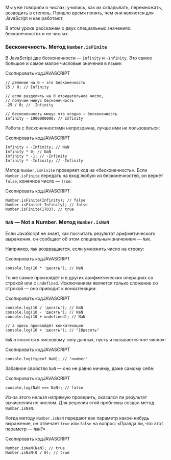 

Мы уже говорили о числах: учились, как их складывать, перемножать, возводить в степень. Пришло время понять, чем они являются для JavaScript и как работают.

В этом уроке расскажем о двух специальных значениях: бесконечностях и не числах.

### Бесконечность. Метод `Number.isFinite`

В JavaScript две бесконечности — `Infinity` и `-Infinity`. Это самое большое и самое малое числовые значения в языке:

Скопировать кодJAVASCRIPT

```
// деление на 0 — это бесконечность
25 / 0; // Infinity

// если разделить на 0 отрицательное число,
// получим минус бесконечность
-25 / 0; // -Infinity

// бесконечность минус что угодно — бесконечность
Infinity - 1000000000; // Infinity 
```

Работа с бесконечностями непрозрачна, лучше ими не пользоваться:

Скопировать кодJAVASCRIPT

```
Infinity + -Infinity; // NaN
Infinity * 0; // NaN
Infinity * -1; // -Infinity
Infinity * -Infinity; // -Infinity 
```

Метод `Number.isFinite` проверяет код на «бесконечность». Если `Number.isFinite` передать на вход любую из бесконечностей, он вернёт `false`, конечное число — `true`:

Скопировать кодJAVASCRIPT

```
Number.isFinite(Infinity); // false
Number.isFinite(-Infinity); // false
Number.isFinite(1703); // true 
```

### `NaN` — Not a Number. Метод `Number.isNaN`

Если JavaScript не знает, как посчитать результат арифметического выражения, он сообщает об этом специальным значением — `NaN`.

Например, `NaN` возвращается, если умножить число на строку:

Скопировать кодJAVASCRIPT

```
console.log(10 * 'десять'); // NaN 
```

То же самое произойдёт и в других арифметических операциях со строкой или с `undefined`. Исключением является только сложение со строкой — оно приводит к конкатенации:

Скопировать кодJAVASCRIPT

```
console.log(10 / 'десять'); // NaN
console.log(10 - 'десять'); // NaN
console.log(10 + undefined); // NaN

// а здесь произойдёт конкатенация
console.log(10 + 'десять'); // "10десять" 
```

`NaN` относится к числовому типу данных, пусть и называется «не число»:

Скопировать кодJAVASCRIPT

```
console.log(typeof NaN); // "number" 
```

Забавное свойство `NaN` — оно не равно ничему, даже самому себе:

Скопировать кодJAVASCRIPT

```
console.log(NaN === NaN); // false 
```

Из-за этого нельзя напрямую проверить, оказался ли результат вычисления не числом. Для решения этой проблемы создан метод `Number.isNaN`.

Когда методу `Number.isNaN` передают как параметр какое-нибудь выражение, он отвечает `true` или `false` на вопрос: «Правда ли, что этот параметр — `NaN`?»

Скопировать кодJAVASCRIPT

```
Number.isNaN(NaN); // true
Number.isNaN(0 / 0); // true 
```